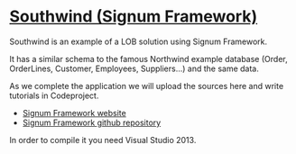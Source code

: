 [Southwind (Signum Framework)](http://www.signumframework.com/)
===================================================

Southwind is an example of a LOB solution using Signum Framework. 

It has a similar schema to the famous Northwind example database (Order, OrderLines, Customer, Employees, Suppliers...) and the same data.

As we complete the application we will upload the sources here and write tutorials in Codeproject.

- [Signum Framework website](https://www.signumsoftware.com/en/Framework)
- [Signum Framework github repository](https://github.com/signumsoftware/framework)

In order to compile it you need Visual Studio 2013. 



